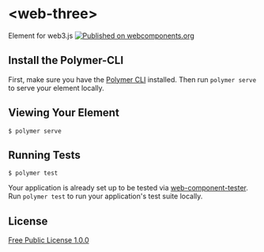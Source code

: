 # \<web-three\>

Element for web3.js
[![Published on webcomponents.org](https://img.shields.io/badge/webcomponents.org-published-blue.svg)](https://www.webcomponents.org/element/thiru/web-three)

## Install the Polymer-CLI

First, make sure you have the [Polymer CLI](https://www.npmjs.com/package/polymer-cli) installed. Then run `polymer serve` to serve your element locally.

## Viewing Your Element

```
$ polymer serve
```

## Running Tests

```
$ polymer test
```

Your application is already set up to be tested via [web-component-tester](https://github.com/Polymer/web-component-tester). Run `polymer test` to run your application's test suite locally.


## License
[Free Public License 1.0.0](https://opensource.org/licenses/FPL-1.0.0)